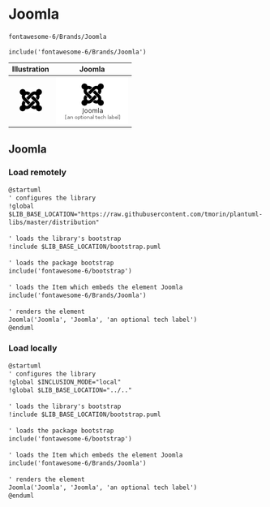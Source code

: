 # Joomla


```text
fontawesome-6/Brands/Joomla
```

```text
include('fontawesome-6/Brands/Joomla')
```



| Illustration | Joomla |
| :---: | :---: |
| ![illustration for Illustration](../../fontawesome-6/Brands/Joomla.png) | ![illustration for Joomla](../../fontawesome-6/Brands/Joomla.Local.png) |




## Joomla

### Load remotely
```plantuml
@startuml
' configures the library
!global $LIB_BASE_LOCATION="https://raw.githubusercontent.com/tmorin/plantuml-libs/master/distribution"

' loads the library's bootstrap
!include $LIB_BASE_LOCATION/bootstrap.puml

' loads the package bootstrap
include('fontawesome-6/bootstrap')

' loads the Item which embeds the element Joomla
include('fontawesome-6/Brands/Joomla')

' renders the element
Joomla('Joomla', 'Joomla', 'an optional tech label')
@enduml
```

### Load locally
```plantuml
@startuml
' configures the library
!global $INCLUSION_MODE="local"
!global $LIB_BASE_LOCATION="../.."

' loads the library's bootstrap
!include $LIB_BASE_LOCATION/bootstrap.puml

' loads the package bootstrap
include('fontawesome-6/bootstrap')

' loads the Item which embeds the element Joomla
include('fontawesome-6/Brands/Joomla')

' renders the element
Joomla('Joomla', 'Joomla', 'an optional tech label')
@enduml
```

